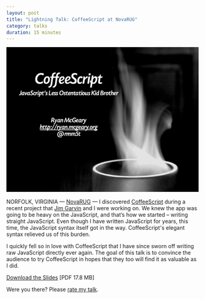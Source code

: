 ```yaml
---
layout: post
title: "Lightning Talk: CoffeeScript at NovaRUG"
category: talks
duration: 15 minutes
---
```


[![CoffeeScript](/images/talks/coffeescript-novarug.png)][slides]

NORFOLK, VIRGINIA &mdash; [NovaRUG][novarug] &mdash; I discovered
[CoffeeScript][coffeescript] during a recent project that [Jim Garvin][garvin]
and I were working on.  We knew the app was going to be heavy on the JavaScript,
and that’s how we started &ndash; writing straight JavaScript.  Even though I
have written JavaScript for years, this time, the JavaScript syntax itself got
in the way.  CoffeeScript's elegant syntax relieved us of this burden.

I quickly fell so in love with CoffeeScript that I have since sworn off writing
raw JavaScript directly ever again.  The goal of this talk is to convince the
audience to try CoffeeScript in hopes that they too will find it as valuable as
I did.

[Download the Slides][slides] \[PDF 17.8 MB\]

Were you there? Please [rate my talk](http://spkr8.com/t/4985).

[slides]: http://files.mcgeary.org/presentations/coffeescript-navarug-short.pdf "Download the Slides"

[coffeescript]: http://jashkenas.github.com/coffee-script/
[garvin]: http://thegarvin.com
[novarug]: http://novarug.org/articles/2010/09/29/oct-21-lightning-talks
